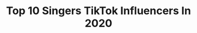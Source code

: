 ---
title: Top 10 Singers TikTok Influencers In 2020
description: >-
  Find top singers TikTok influencers in 2020. Most popular hashtags: #duet #foryoupage #foryou.
platform: TikTok
hits: 5215
text_top: Discover the top-rated TikTok accounts on inBeat.
text_bottom: Our platform has 5215 TikTok influencers like this for you to connect with.
profiles:
  - username: "monohar123"
    fullname: >-
      ram
    bio: >-
      singer
    location: "India"
    followers: 21200
    engagement: 1117
    commentsToLikes: 0.053896
    id: ckbeojr0w4nee0j23a4f3ah3c
    verified: false
    hashtags: "#imnotamodel, #doubleexposure, #singing, #bolpper"
  - username: "khushbu_asodiya_0004"
    fullname: >-
      @khushbuasodiya
    bio: >-
      Singer
    location: "India"
    followers: 136300
    engagement: 1216
    commentsToLikes: 0.010787
    id: ck9sjx8ht5v2r0j78x4vpp0mb
    verified: false
    hashtags: "#khushbuasodiya, #mujhsejonazrechuranelageho, #hatarumissyou, #patel"
  - username: "akhtargurlej"
    fullname: >-
      Akhtar Gurlej
    bio: >-
      Singer
    location: "India"
    followers: 404100
    engagement: 1037
    commentsToLikes: 0.006171
    id: ck9erh7it1t0h0j782ki9k1n8
    verified: false
    hashtags: "#akhtargurlej, #kulwinderkally, #kulwinderkally8, #daanveersingh"
  - username: "karokozak"
    fullname: >-
      Karo Kozak
    bio: >-
      Hiiii Actress • Dancer • Singer 📍LA PL | DK IG: @karokozak
    location: "Denmark"
    followers: 21700
    engagement: 796
    commentsToLikes: 0.044505
    id: ckc7v2a4yyqi30j23ukdgkfu0
    verified: true
    hashtags: "#family, #xyzbca, #foryoupage, #school"
  - username: "iamjordiofficial"
    fullname: >-
      iAmJordi
    bio: >-
      Singer/Dancer/Songwriter 💘 IG: iamjordiofficial YT: iAmJordi SC: iamjordi1
    location: "United States"
    followers: 6800000
    engagement: 3055
    commentsToLikes: 0.033578
    id: ck8kdaihg4wob0j780t4ls400
    verified: true
    hashtags: ""
  - username: "indistar"
    fullname: >-
      Indi Star
    bio: >-
      🎤Singer🎤 💕Actress💕 ⭐️13yrs old⭐️ ⬇️My YouTube!⬇️
    location: "United States"
    followers: 658400
    engagement: 2428
    commentsToLikes: 0.032922
    id: ck9fq4egsaivw0j786gaawup6
    verified: true
    hashtags: "#heinzhalloween, #wewintogether, #greenscreen, #unwrapthedeals"
  - username: "jacibutler"
    fullname: >-
      Jaci Butler
    bio: >-
      ☢️That Girl with the Green Hair🌱 ceo of replying. singer. WATCH HBO MAX ⤵️💚
    location: "United States"
    followers: 4000000
    engagement: 2227
    commentsToLikes: 0.018195
    id: ck9ej7son17sq0j78hh6kezsa
    verified: true
    hashtags: "#duet, #roblox, #ad, #comedy"
  - username: "sanjaysinghkakran2"
    fullname: >-
      vsanjay kakraan
    bio: >-
      actor #singer#director follow me on Instagram
    location: "India"
    followers: 4187
    engagement: 3793
    commentsToLikes: 0.084295
    id: ckb9f5c8l39xx0j23rekdbi9k
    verified: false
    hashtags: "#careforyou, #treanding, #foryoupage, #tik"
  - username: "iamtobygrey"
    fullname: >-
      Toby Grey
    bio: >-
      (She/her) 🎤 I am a singer and songwriter. Pls check out my music below👇💙🌴
    location: "United Kingdom"
    followers: 123100
    engagement: 3298
    commentsToLikes: 0.051164
    id: ckd08h31ob5f00j23oqlqkmi3
    verified: false
    hashtags: "#fyp, #foryou, #tobygreyhair, #foryoupage"
  - username: "maya_sankar"
    fullname: >-
      M_a_y_u_z
    bio: >-
      Singer❤️Teacher
    location: "India"
    followers: 17000
    engagement: 2982
    commentsToLikes: 0.221250
    id: ckbavwisamdbl0j23mzho3j9u
    verified: false
    hashtags: "#duet"
---